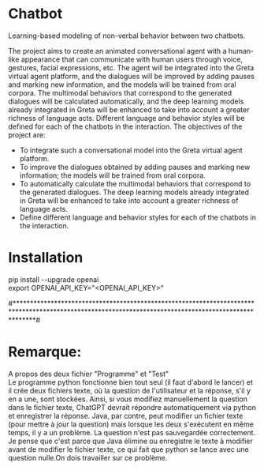 # Chatbot

Learning-based modeling of non-verbal behavior between two chatbots.

The project aims to create an animated conversational agent with a human-like appearance that can communicate with human users through voice, gestures, facial expressions, etc. The agent will be integrated into the Greta virtual agent platform, and the dialogues will be improved by adding pauses and marking new information, and the models will be trained from oral corpora. The multimodal behaviors that correspond to the generated dialogues will be calculated automatically, and the deep learning models already integrated in Greta will be enhanced to take into account a greater richness of language acts. Different language and behavior styles will be defined for each of the chatbots in the interaction. The objectives of the project are:

*  To integrate such a conversational model into the Greta virtual agent platform.
*  To improve the dialogues obtained by adding pauses and marking new information; the models will be trained from oral corpora.
*  To automatically calculate the multimodal behaviors that correspond to the generated dialogues. The deep learning models already integrated in Greta will be enhanced to take into account a greater richness of language acts.
*  Define different language and behavior styles for each of the chatbots in the interaction.






# Installation
pip install --upgrade openai  
export OPENAI_API_KEY="<OPENAI_API_KEY>"  
 
 
 
 #*****************************************************************************************************************************************************#
 # Remarque:
 A propos des deux fichier "Programme" et "Test"  
 Le programme python fonctionne bien tout seul (il faut d'abord le lancer) et il crée deux fichiers texte, où la question de l'utilisateur et la réponse, s'il y en a une, sont stockées. Ainsi, si vous modifiez manuellement la question dans le fichier texte, ChatGPT devrait répondre automatiquement via python et enregistrer la réponse. Java, par contre, peut modifier un fichier texte (pour mettre à jour la question) mais lorsque les deux s'exécutent en même temps, il y a un problème. La question n'est pas sauvegardée correctement. Je pense que c'est parce que Java élimine ou enregistre le texte à modifier avant de modifier le fichier texte, ce qui fait que python se lance avec une question nulle.On dois travailler sur ce problème.

 
